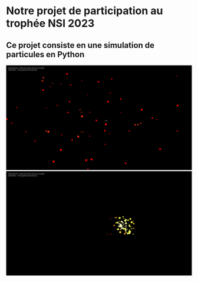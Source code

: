 # Notre projet de participation au trophée NSI 2023

## Ce projet consiste en une simulation de particules en Python

![](img/img1.png)
![](img/img2.png)
